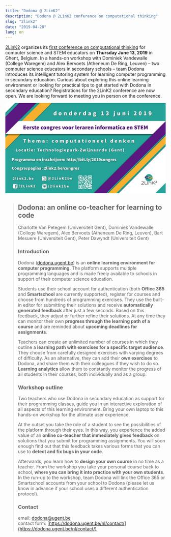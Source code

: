 ```yaml
---
title: "Dodona @ 2LinK2"
description: "Dodona @ 2LinK2 conference on computational thinking"
slug: "2link2"
date: "2019-04-28"
lang: en
---
```


[2LinK2](http://2link2.be/index.php) organizes its [first conference on computational thinking](http://2link2.be/congres/) for computer science and STEM educators on **Thursday June 13, 2019** in Ghent, Belgium. In a hands-on workshop with Dominiek Vandewalle (College Waregem) and Alex Bervoets (Atheneum De Ring, Leuven) – two computer science educators in secondary schools – team Dodona introduces its intelligent tutoring system for learning computer programming in secundary education. Curious about exploring this online learning environment or looking for practical tips to get started with Dodona in secondary education? Registrations for the 2LinK2 conference are now open. We are looking forward to meeting you in person on the conference.  

![2link2](/assets/img/news/2link2/flyer.jpg)

> ## Dodona: an online co-teacher for learning to code
>   
> Charlotte Van Petegem (Universiteit Gent), Dominiek Vandewalle (College Waregem), Alex Bervoets (Atheneum De Ring, Leuven), Bart Mesuere (Universiteit Gent), Peter Dawyndt (Universiteit Gent)  
>   
> ### Introduction
>   
> Dodona ([dodona.ugent.be](https://dodona.ugent.be/)) is an **online learning environment for computer programming**. The platform supports multiple programming languages and is made freely available to schools in support of their computer science education.  
>   
> Students use their school account for authentication (both **Office 365** and **Smartschool** are currently supported), register for courses and choose from hundreds of programming exercises. They use the built-in editor for submitting their solutions and receive **automatically generated feedback** after just a few seconds. Based on this feedback, they adjust or further refine their solutions. At any time they can monitor their own **progress through the learning path of a course** and are reminded about **upcoming deadlines for assignments**.  
>   
> Teachers can create an unlimited number of courses in which they outline a **learning path with exercises for a specific target audience**. They choose from carefully designed exercises with varying degrees of difficulty. As an alternative, they can add their **own exercises** to Dodona, and share them with their colleagues if they wish to do so. **Learning analytics** allow them to constantly monitor the progress of all students in their courses, both individually and as a group.  
>   
> ### Workshop outline
>  
> Two teachers who use Dodona in secundary education as support for their programming classes, guide you in an interactive exploration of all aspects of this learning environment. Bring your own laptop to this hands-on workshop for the ultimate user experience.  
>   
> At the outset you take the role of a student to see the possibilities of the platform through their eyes. In this way, you experience the added value of an **online co-teacher that immediately gives feedback** on solutions that you submit for programming assignments. You will soon enough find out that this feedback takes various forms that you can use to **detect and fix bugs in your code**.  
>   
> Afterwards, you learn how to **design your own course** in no time as a teacher. From the workshop you take your personal course back to school, **where you can bring it into practice with your own students**. In the run-up to the workshop, team Dodona will link the Office 365 or Smartschool accounts from your school to Dodona (please let us know in advance if your school uses a different authentication protocol).  
>   
> ### Contact
>   
> email: [dodona@ugent.be](mailto:dodona@ugent.be)  
> contact form: [https://dodona.ugent.be/nl/contact/](https://dodona.ugent.be/nl/contact/)
